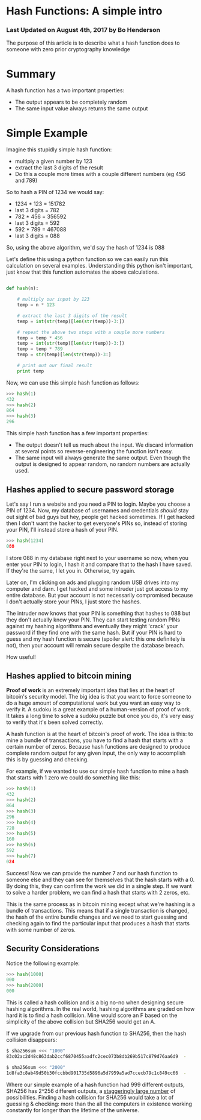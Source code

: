 
# Hash Functions: A simple intro

### Last Updated on August 4th, 2017 by Bo Henderson

The purpose of this article is to describe what a hash function does to someone with zero prior cryptography knowledge

# Summary

A hash function has a two important properties:

 - The output appears to be completely random
 - The same input value always returns the same output

# Simple Example

Imagine this stupidly simple hash function:

 - multiply a given number by 123
 - extract the last 3 digits of the result
 - Do this a couple more times with a couple different numbers (eg 456 and 789)

So to hash a PIN of 1234 we would say:

 - 1234 * 123 = 151782
 - last 3 digits = 782
 - 782 * 456 = 356592
 - last 3 digits = 592
 - 592 * 789 = 467088
 - last 3 digits = 088

So, using the above algorithm, we'd say the hash of 1234 is 088

Let's define this using a python function so we can easily run this calculation on several examples. Understanding this python isn't important, just know that this function automates the above calculations.

```python

def hash(n):

    # multiply our input by 123
    temp = n * 123

    # extract the last 3 digits of the result
    temp = int(str(temp)[len(str(temp))-3:])

    # repeat the above two steps with a couple more numbers
    temp = temp * 456
    temp = int(str(temp)[len(str(temp))-3:])
    temp = temp * 789
    temp = str(temp)[len(str(temp))-3:]

    # print out our final result
    print temp

```

Now, we can use this simple hash function as follows:

```python
>>> hash(1)
432
>>> hash(2)
864
>>> hash(3)
296
```

This simple hash function has a few important properties:
 
 - The output doesn't tell us much about the input. We discard information at several points so reverse-engineering the function isn't easy.
 - The same input will always generate the same output. Even though the output is designed to appear random, no random numbers are actually used.

## Hashes applied to secure password storage

Let's say I run a website and you need a PIN to login. Maybe you choose a PIN of 1234. Now, my database of usernames and credentials *should* stay out sight of bad guys but hey, people get hacked sometimes. If I get hacked then I don't want the hacker to get everyone's PINs so, instead of storing your PIN, I'll instead store a hash of your PIN.

```python
>>> hash(1234)
088
```

I store 088 in my database right next to your username so now, when you enter your PIN to login, I hash it and compare that to the hash I have saved. If they're the same, I let you in. Otherwise, try again.

Later on, I'm clicking on ads and plugging random USB drives into my computer and darn. I get hacked and some intruder just got access to my entire database. But your account is not necessarily compromised because I don't actually store your PINs, I just store the hashes.

The intruder now knows that your PIN is something that hashes to 088 but they don't actually know your PIN. They can start testing random PINs against my hashing algorithms and eventually they might 'crack' your password if they find one with the same hash. But if your PIN is hard to guess and my hash function is secure (spoiler alert: this one definitely is not), then your account will remain secure despite the database breach.

How useful!

## Hashes applied to bitcoin mining

**Proof of work** is an extremely important idea that lies at the heart of bitcoin's security model. The big idea is that you want to force someone to do a huge amount of computational work but you want an easy way to verify it. A sudoku is a great example of a human-version of proof of work. It takes a long time to solve a sudoku puzzle but once you do, it's very easy to verify that it's been solved correctly.

A hash function is at the heart of bitcoin's proof of work. The idea is this: to mine a bundle of transactions, you have to find a hash that starts with a certain number of zeros. Because hash functions are designed to produce complete random output for any given input, the only way to accomplish this is by guessing and checking.

For example, if we wanted to use our simple hash function to mine a hash that starts with 1 zero we could do something like this:

```python
>>> hash(1)
432
>>> hash(2)
864
>>> hash(3)
296
>>> hash(4)
728
>>> hash(5)
160
>>> hash(6)
592
>>> hash(7)
024
```

Success! Now we can provide the number 7 and our hash function to someone else and they can see for themselves that the hash starts with a 0. By doing this, they can confirm the work we did in a single step. If we want to solve a harder problem, we can find a hash that starts with 2 zeros, etc.

This is the same process as in bitcoin mining except what we're hashing is a bundle of transactions. This means that if a single transaction is changed, the hash of the entire bundle changes and we need to start guessing and checking again to find the particular input that produces a hash that starts with some number of zeros.

## Security Considerations

Notice the following example:

```python
>>> hash(1000)
000
>>> hash(2000)
000
```

This is called a hash collision and is a big no-no when designing secure hashing algorithms. In the real world, hashing algorithms are graded on how hard it is to find a hash collision. Mine would score an F based on the simplicity of the above collision but SHA256 would get an A.

If we upgrade from our previous hash function to SHA256, then the hash collision disappears:

```bash
$ sha256sum <<< "1000"
83c02ac2d48c863dab2ccf6870455aadfc2cec073b8db269b517c879d76aa6d9  -

$ sha256sum <<< "2000"
1d8fa3c8ab49d50b30fccbbd901735d5896a5d7959a5ad7ccecb79c1c849cc66  -
```

Where our simple example of a hash function had 999 different outputs, SHA256 has 2^256 different outputs, a [staggeringly large number](https://www.youtube.com/watch?v=S9JGmA5_unY) of possibilities. Finding a hash collision for SHA256 would take a lot of guessing & checking: more than the all the computers in existence working constantly for longer than the lifetime of the universe.

